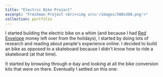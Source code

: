 ```yaml
---
title: "Electric Bike Project"
excerpt: "Freshman Project <br/><img src='/images/500x300.png'>"
collection: portfolio
---
```



I started building the electric bike on a whim (and because I had [Red Envelope](https://en.wikipedia.org/wiki/Red_envelope) money left over from the holidays), I started by doing lots of research and reading about people's experience online. I decided to build an bike as opposed to a skateboard because I didn't know how to ride a skateboard (at that time).

It started by browsing through e-bay and looking at all the bike conversion kits that were on there. Eventually I settled on this one: 


